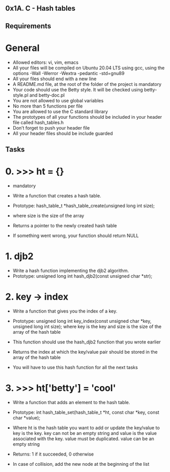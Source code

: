 ## 0x1A. C - Hash tables

## Requirements
# General
* Allowed editors: vi, vim, emacs
* All your files will be compiled on Ubuntu 20.04 LTS using gcc, using the options -Wall -Werror -Wextra -pedantic -std=gnu89
* All your files should end with a new line
* A README.md file, at the root of the folder of the project is mandatory
* Your code should use the Betty style. It will be checked using betty-style.pl and betty-doc.pl
* You are not allowed to use global variables
* No more than 5 functions per file
* You are allowed to use the C standard library
* The prototypes of all your functions should be included in your header file called hash_tables.h
* Don’t forget to push your header file
* All your header files should be include guarded


## Tasks
# 0. >>> ht = {}
* mandatory
* Write a function that creates a hash table.

* Prototype: hash_table_t *hash_table_create(unsigned long int size);
* where size is the size of the array
* Returns a pointer to the newly created hash table
* If something went wrong, your function should return NULL

# 1. djb2

* Write a hash function implementing the djb2 algorithm.
* Prototype: unsigned long int hash_djb2(const unsigned char *str);

# 2. key -> index

* Write a function that gives you the index of a key.

* Prototype: unsigned long int key_index(const unsigned char *key, unsigned long int size);
where key is the key
and size is the size of the array of the hash table
* This function should use the hash_djb2 function that you wrote earlier
* Returns the index at which the key/value pair should be stored in the array of the hash table
* You will have to use this hash function for all the next tasks

# 3. >>> ht['betty'] = 'cool'

* Write a function that adds an element to the hash table.

* Prototype: int hash_table_set(hash_table_t *ht, const char *key, const char *value);
* Where ht is the hash table you want to add or update the key/value to
key is the key. key can not be an empty string
and value is the value associated with the key. value must be duplicated. value can be an empty string
* Returns: 1 if it succeeded, 0 otherwise
* In case of collision, add the new node at the beginning of the list
